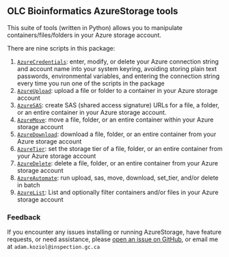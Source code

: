 ## OLC Bioinformatics AzureStorage tools

This suite of tools (written in Python) allows you to manipulate containers/files/folders in your Azure storage account.

There are nine scripts in this package:

1. [`AzureCredentials`](credentials.md): enter, modify, or delete your Azure connection string and account name into your system keyring, avoiding storing plain text passwords, environmental variables, and entering the connection string every time you run one of the scripts in the package
2. [`AzureUpload`](upload.md): upload a file or folder to a container in your Azure storage account
3. [`AzureSAS`](sas_url.md): create SAS (shared access signature) URLs for a file, a folder, or an entire container in your Azure storage account.
4. [`AzureMove`](move.md): move a file, folder, or an entire container within your Azure storage account
5. [`AzureDownload`](download.md): download a file, folder, or an entire container from your Azure storage account
6. [`AzureTier`](set_tier.md): set the storage tier of a file, folder, or an entire container from your Azure storage account
7. [`AzureDelete`](delete.md): delete a file, folder, or an entire container from your Azure storage account
8. [`AzureAutomate`](automate.md): run upload, sas, move, download, set_tier, and/or delete in batch
9. [`AzureList`](list.md): List and optionally filter containers and/or files in your Azure storage account


### Feedback

If you encounter any issues installing or running AzureStorage, have feature requests, or need assistance, please [open an issue on GitHub](https://github.com/OLC-LOC-Bioinformatics/AzureStorage/issues/new/choose), or email me at `adam.koziol@inspection.gc.ca`  